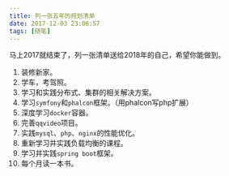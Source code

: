 ```yaml
---
title: 列一张五年的规划清单
date: 2017-12-03 23:06:57
tags: [随笔]
---
```

马上2017就结束了，列一张清单送给2018年的自己，希望你能做到。

1. 装修新家。
2. 学车，考驾照。
3. 学习和实践分布式、集群的相关解决方案。
4. 学习`symfony`和`phalcon`框架。（用phalcon写php扩展）
5. 深度学习`docker`容器。
6. 完善`qqvideo`项目。
7. 实践`mysql`、`php`、`nginx`的性能优化。
8. 重新学习并实践负载均衡的课程。
9. 学习并实践`spring boot`框架。
10. 每个月读一本书。